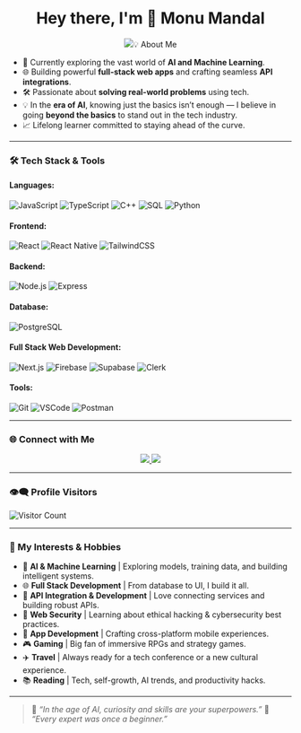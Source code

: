 <h1 align="center">Hey there, I'm 👋 Monu Mandal</h1>
<p align="center">
  <img src="https://readme-typing-svg.herokuapp.com?font=Fira+Code&size=24&pause=1000&center=true&vCenter=true&width=750&lines=AI+%26+Machine+Learning+Enthusiast;Full+Stack+Web+Developer;API+Integrati[...]
</p>

---

### 💡 About Me
- 🤖 Currently exploring the vast world of **AI and Machine Learning**.
- 🌐 Building powerful **full-stack web apps** and crafting seamless **API integrations**.
- 🛠️ Passionate about **solving real-world problems** using tech.
- 💡 In the **era of AI**, knowing just the basics isn’t enough — I believe in going **beyond the basics** to stand out in the tech industry.
- 📈 Lifelong learner committed to staying ahead of the curve.

---

### 🛠️ Tech Stack & Tools

#### **Languages**:
![JavaScript](https://img.shields.io/badge/JavaScript-F7DF1E?style=for-the-badge&logo=javascript&logoColor=black)
![TypeScript](https://img.shields.io/badge/TypeScript-3178C6?style=for-the-badge&logo=typescript&logoColor=white)
![C++](https://img.shields.io/badge/C++-00599C?style=for-the-badge&logo=cplusplus&logoColor=white)
![SQL](https://img.shields.io/badge/SQL-4479A1?style=for-the-badge&logo=postgresql&logoColor=white)
![Python](https://img.shields.io/badge/Python-3776AB?style=for-the-badge&logo=python&logoColor=white)

#### **Frontend**:
![React](https://img.shields.io/badge/React-61DAFB?style=for-the-badge&logo=react&logoColor=black)
![React Native](https://img.shields.io/badge/React_Native-61DAFB?style=for-the-badge&logo=react&logoColor=black)
![TailwindCSS](https://img.shields.io/badge/TailwindCSS-06B6D4?style=for-the-badge&logo=tailwind-css&logoColor=white)

#### **Backend**:
![Node.js](https://img.shields.io/badge/Node.js-339933?style=for-the-badge&logo=node.js&logoColor=white)
![Express](https://img.shields.io/badge/Express-000000?style=for-the-badge&logo=express&logoColor=white)

#### **Database**:
![PostgreSQL](https://img.shields.io/badge/PostgreSQL-4169E1?style=for-the-badge&logo=postgresql&logoColor=white)

#### **Full Stack Web Development**:
![Next.js](https://img.shields.io/badge/Next.js-000000?style=for-the-badge&logo=nextdotjs&logoColor=white)
![Firebase](https://img.shields.io/badge/Firebase-FFCA28?style=for-the-badge&logo=firebase&logoColor=black)
![Supabase](https://img.shields.io/badge/Supabase-3ECF8E?style=for-the-badge&logo=supabase&logoColor=white)
![Clerk](https://img.shields.io/badge/Clerk-3B3B3B?style=for-the-badge&logo=clerk&logoColor=white)

#### **Tools**:
![Git](https://img.shields.io/badge/Git-F05032?style=for-the-badge&logo=git&logoColor=white)
![VSCode](https://img.shields.io/badge/VSCode-007ACC?style=for-the-badge&logo=visual-studio-code&logoColor=white)
![Postman](https://img.shields.io/badge/Postman-FF6C37?style=for-the-badge&logo=postman&logoColor=white)

---

### 🌐 Connect with Me

<p align="center">
  <a href="https://www.linkedin.com/in/monu-mandal711/" target="_blank">
    <img src="https://img.shields.io/badge/LinkedIn-blue?style=for-the-badge&logo=linkedin" />
  </a>
  <a href="mailto:monumandel3@gmail.com">
    <img src="https://img.shields.io/badge/Email-D14836?style=for-the-badge&logo=gmail&logoColor=white" />
  </a>
</p>

---

### 👁️‍🗨️ Profile Visitors

![Visitor Count](https://komarev.com/ghpvc/?username=code-place7&color=blue)

---

### 🚀 My Interests & Hobbies
- 🤖 **AI & Machine Learning** | Exploring models, training data, and building intelligent systems.
- 🌐 **Full Stack Development** | From database to UI, I build it all.
- 🔌 **API Integration & Development** | Love connecting services and building robust APIs.
- 🔐 **Web Security** | Learning about ethical hacking & cybersecurity best practices.
- 📱 **App Development** | Crafting cross-platform mobile experiences.
- 🎮 **Gaming** | Big fan of immersive RPGs and strategy games.
- ✈️ **Travel** | Always ready for a tech conference or a new cultural experience.
- 📚 **Reading** | Tech, self-growth, AI trends, and productivity hacks.

---

> 🧠 *“In the age of AI, curiosity and skills are your superpowers.”*
> 🧠 *“Every expert was once a beginner.”*
